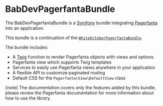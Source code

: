 # BabDevPagerfantaBundle

The BabDevPagerfantaBundle is a [Symfony](https://symfony.com/) bundle integrating [Pagerfanta](https://github.com/whiteoctober/Pagerfanta) into an application.
    
This bundle is a continuation of the [`WhiteOctoberPagerfantaBundle`](https://github.com/whiteoctober/WhiteOctoberPagerfantaBundle).

The bundle includes:
    
- A [Twig](https://twig.symfony.com/) function to render Pagerfanta objects with views and options
- Pagerfanta view which supports Twig templates
- Services to easily use Pagerfanta views anywhere in your application
- A flexible API to customize paginated routing
- Default CSS for the `Pagerfanta\View\DefaultView` class

{note} The documentation covers only the features added by this bundle, please review the Pagerfanta documentation for more information about how to use the library.
